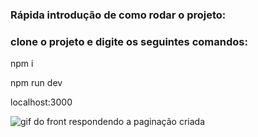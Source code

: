 <h3>Rápida introdução de como rodar o projeto:</h3>

<h3>clone o projeto e digite os seguintes comandos:</h3>
<p>npm i</p>
<p>npm run dev</p>
<p>localhost:3000</p>

<img  src="https://github.com/kasvrol/processo-seletivo-at-group/blob/main/public/gif.gif" alt="gif do front respondendo a paginação criada"/>
